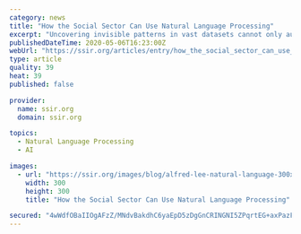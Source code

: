 ```yaml
---
category: news
title: "How the Social Sector Can Use Natural Language Processing"
excerpt: "Uncovering invisible patterns in vast datasets cannot only automate a variety of tasks, freeing up people to do more valuable and creative work that machines can’t do, but provide new kinds of learning."
publishedDateTime: 2020-05-06T16:23:00Z
webUrl: "https://ssir.org/articles/entry/how_the_social_sector_can_use_natural_language_processing"
type: article
quality: 39
heat: 39
published: false

provider:
  name: ssir.org
  domain: ssir.org

topics:
  - Natural Language Processing
  - AI

images:
  - url: "https://ssir.org/images/blog/alfred-lee-natural-language-300x300.jpg"
    width: 300
    height: 300
    title: "How the Social Sector Can Use Natural Language Processing"

secured: "4wWdfOBaIIOgAFzZ/MNdvBakdhC6yaEpD5zDgGnCRINGNI5ZPqrtEG+axPazF47SO7l3sAz1UGb5iR30sWyTkrxAqXmdckdJIV7TNiRJgcuydxSjrhlCpWiQ2sUMUdJ+Ic/7T0vgdk3TnumDiSbQPHeJbm32AGgGH6Qy4c4GtOsZIzStkvbZ/yUWz5cVyFVoqOdPvHzQKXKhz4fWU5hVmsTpVLFzNipuABpuPbQiNsDiP0VpDBSi4fngYH20tkHo2RTiGNTnns6vUpN2p+JVxSxrsHjXXIdGSHfUBLGucynsyT8PR4h6AshtNzvkiCdIJLVo2Y3UGINWpxE5jPaMavQqI7ElClF2sY2I+wEiJdsCEDS8V/1dZhF9XgvD6yFFcSxjO/6sEf8NxaeGgSbrJCm/Ip+K2QEfTesIqCtloXt+ItyDMRzd6LKs1W5S/Hq8vzR++/vE0S9uB9/BzDrMKJmeGqKHoTPo21Jwv02NR1Q=;ggAcZxfhX+uC2o1UTP/+6w=="
---
```


